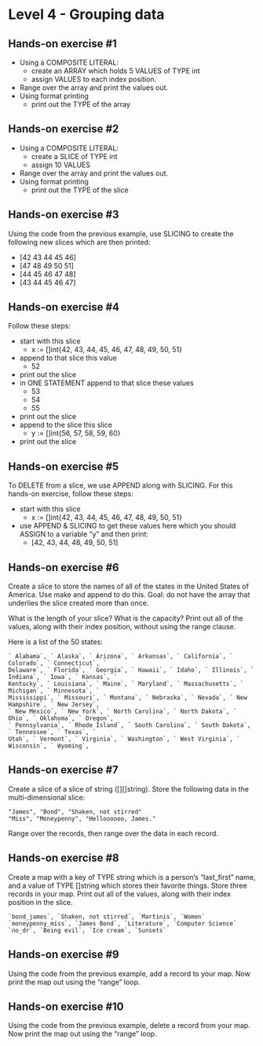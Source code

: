 # Level 4 - Grouping data

## Hands-on exercise #1
* Using a COMPOSITE LITERAL:
    * create an ARRAY which holds 5 VALUES of TYPE int
    * assign VALUES to each index position.
* Range over the array and print the values out.
* Using format printing
    * print out the TYPE of the array

## Hands-on exercise #2
* Using a COMPOSITE LITERAL:
    * create a SLICE of TYPE int
    * assign 10 VALUES
* Range over the array and print the values out.
* Using format printing
    * print out the TYPE of the slice

## Hands-on exercise #3
Using the code from the previous example, use SLICING to create the following new slices which are then printed:
* [42 43 44 45 46]
* [47 48 49 50 51]
* [44 45 46 47 48]
* [43 44 45 46 47]

## Hands-on exercise #4
Follow these steps:
* start with this slice
    * x := []int{42, 43, 44, 45, 46, 47, 48, 49, 50, 51}
* append to that slice this value
    * 52
* print out the slice
* in ONE STATEMENT append to that slice these values
    * 53
    * 54
    * 55
* print out the slice
* append to the slice this slice
    * y := []int{56, 57, 58, 59, 60}
* print out the slice

## Hands-on exercise #5
To DELETE from a slice, we use APPEND along with SLICING. For this hands-on exercise, follow these steps:
* start with this slice
    * x := []int{42, 43, 44, 45, 46, 47, 48, 49, 50, 51}
* use APPEND & SLICING to get these values here which you should ASSIGN to a variable “y” and then print:
    * [42, 43, 44, 48, 49, 50, 51]

## Hands-on exercise #6
Create a slice to store the names of all of the states in the United States of America. Use make and append to do this. Goal: do not have the array that underlies the slice created more than once.

What is the length of your slice? What is the capacity? Print out all of the values, along with their index position, without using the range clause.

Here is a list of the 50 states:

```
` Alabama`, ` Alaska`, ` Arizona`, ` Arkansas`, ` California`, ` Colorado`, ` Connecticut`, `
Delaware`, ` Florida`, ` Georgia`, ` Hawaii`, ` Idaho`, ` Illinois`, ` Indiana`, ` Iowa`, ` Kansas`, `
Kentucky`, ` Louisiana`, ` Maine`, ` Maryland`, ` Massachusetts`, ` Michigan`, ` Minnesota`, `
Mississippi`, ` Missouri`, ` Montana`, ` Nebraska`, ` Nevada`, ` New Hampshire`, ` New Jersey`,
` New Mexico`, ` New York`, ` North Carolina`, ` North Dakota`, ` Ohio`, ` Oklahoma`, ` Oregon`,
` Pennsylvania`, ` Rhode Island`, ` South Carolina`, ` South Dakota`, ` Tennessee`, ` Texas`, `
Utah`, ` Vermont`, ` Virginia`, ` Washington`, ` West Virginia`, ` Wisconsin`, ` Wyoming`,
```

## Hands-on exercise #7
Create a slice of a slice of string ([][]string). Store the following data in the multi-dimensional slice:

```
"James", "Bond", "Shaken, not stirred"
"Miss", "Moneypenny", "Helloooooo, James."
```

Range over the records, then range over the data in each record.

## Hands-on exercise #8
Create a map with a key of TYPE string which is a person’s “last_first” name, and a value of TYPE []string which stores their favorite things.
Store three records in your map. Print out all of the values, along with their index position in the slice.

```
`bond_james`, `Shaken, not stirred`, `Martinis`, `Women`
`moneypenny_miss`, `James Bond`, `Literature`, `Computer Science`
`no_dr`, `Being evil`, `Ice cream`, `Sunsets`
```

## Hands-on exercise #9
Using the code from the previous example, add a record to your map. Now print the map out using the “range” loop.

## Hands-on exercise #10
Using the code from the previous example, delete a record from your map. Now print the map out using the “range” loop.
